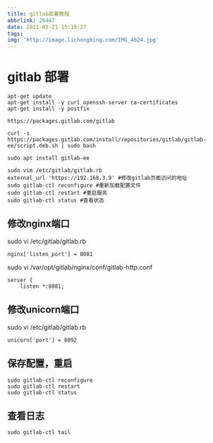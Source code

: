 ```yaml
---
title: gitlab部署教程
abbrlink: 26447
date: 2021-03-21 15:19:27
tags:
img: 'http://image.lichongbing.com/IMG_4624.jpg'
---
```

#  gitlab 部署
```
apt-get update
apt-get install -y curl openssh-server ca-certificates
apt-get install -y postfix
```

```
https://packages.gitlab.com/gitlab
```

```
curl -s https://packages.gitlab.com/install/repositories/gitlab/gitlab-ee/script.deb.sh | sudo bash
```

```
sudo apt install gitlab-ee
```


```
sudo vim /etc/gitlab/gitlab.rb
external_url 'https://192.168.3.9' #修改gitlab页面访问的地址
sudo gitlab-ctl reconfigure #重新加载配置文件 
sudo gitlab-ctl restart #重启服务
sudo gitlab-ctl status #查看状态
```

## 修改nginx端口
sudo vi /etc/gitlab/gitlab.rb
```
nginx['listen_port'] = 8081
```
sudo vi /var/opt/gitlab/nginx/conf/gitlab-http.conf

```
server {
    listen *:8081;
```

## 修改unicorn端口

sudo vi /etc/gitlab/gitlab.rb
```
unicorn['port'] = 8092
```
## 保存配置，重启
```
sudo gitlab-ctl reconfigure
sudo gitlab-ctl restart
sudo gitlab-ctl status
```
## 查看日志
```
sudo gitlab-ctl tail
```


